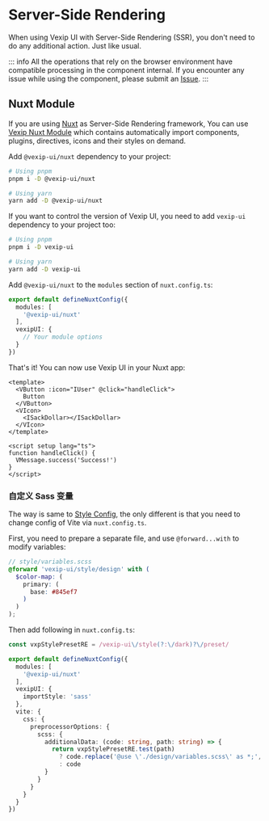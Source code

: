 # Server-Side Rendering

When using Vexip UI with Server-Side Rendering (SSR), you don't need to do any additional action. Just like usual.

::: info
All the operations that rely on the browser environment have compatible processing in the component internal. If you encounter any issue while using the component, please submit an [Issue](https://github.com/vexip-ui/vexip-ui/issues).
:::

## Nuxt Module

If you are using [Nuxt](https://nuxt.com/) as Server-Side Rendering framework, You can use [Vexip Nuxt Module](https://github.com/vexip-ui/nuxt) which contains automatically import components, plugins, directives, icons and their styles on demand.

Add `@vexip-ui/nuxt` dependency to your project:

```sh
# Using pnpm
pnpm i -D @vexip-ui/nuxt

# Using yarn
yarn add -D @vexip-ui/nuxt
```

If you want to control the version of Vexip UI, you need to add `vexip-ui` dependency to your project too:

```sh
# Using pnpm
pnpm i -D vexip-ui

# Using yarn
yarn add -D vexip-ui
```

Add `@vexip-ui/nuxt` to the `modules` section of `nuxt.config.ts`:

```ts
export default defineNuxtConfig({
  modules: [
    '@vexip-ui/nuxt'
  ],
  vexipUI: {
    // Your module options
  }
})
```

That's it! You can now use Vexip UI in your Nuxt app:

```vue
<template>
  <VButton :icon="IUser" @click="handleClick">
    Button
  </VButton>
  <VIcon>
    <ISackDollar></ISackDollar>
  </VIcon>
</template>

<script setup lang="ts">
function handleClick() {
  VMessage.success('Success!')
}
</script>
```

### 自定义 Sass 变量

The way is same to [Style Config](/zh-CN/guide/style-config.html#%E9%80%9A%E8%BF%87-sass-%E4%BF%AE%E6%94%B9), the only different is that you need to change config of Vite via `nuxt.config.ts`.

First, you need to prepare a separate file, and use `@forward...with` to modify variables:

```scss
// style/variables.scss
@forward 'vexip-ui/style/design' with (
  $color-map: (
    primary: (
      base: #845ef7
    )
  )
);
```

Then add following in `nuxt.config.ts`:

```ts
const vxpStylePresetRE = /vexip-ui\/style(?:\/dark)?\/preset/

export default defineNuxtConfig({
  modules: [
    '@vexip-ui/nuxt'
  ],
  vexipUI: {
    importStyle: 'sass'
  },
  vite: {
    css: {
      preprocessorOptions: {
        scss: {
          additionalData: (code: string, path: string) => {
            return vxpStylePresetRE.test(path)
              ? code.replace('@use \'./design/variables.scss\' as *;', '@use \'@/style/variables.scss\' as *;')
              : code
          }
        }
      }
    }
  }
})
```
